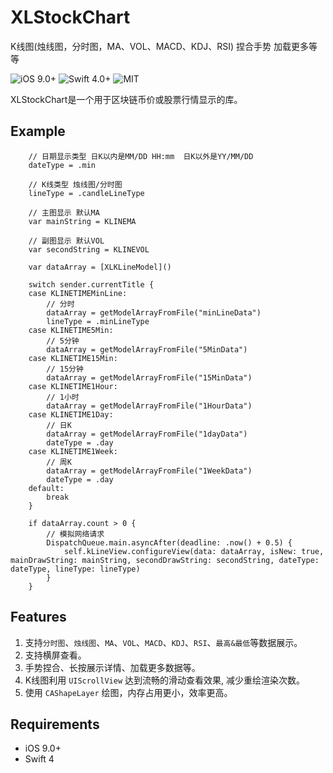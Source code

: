# XLStockChart
K线图(烛线图，分时图，MA、VOL、MACD、KDJ、RSI)  捏合手势 加载更多等等

![iOS 9.0+](https://img.shields.io/badge/iOS-9.0%2B-blue.svg)
![Swift 4.0+](https://img.shields.io/badge/Swift-4.0%2B-orange.svg)
![MIT](https://img.shields.io/github/license/mashape/apistatus.svg)

XLStockChart是一个用于区块链币价或股票行情显示的库。

## Example
		// 日期显示类型 日K以内是MM/DD HH:mm  日K以外是YY/MM/DD
        dateType = .min
        
        // K线类型 烛线图/分时图
        lineType = .candleLineType
        
        // 主图显示 默认MA
        var mainString = KLINEMA
        
        // 副图显示 默认VOL
        var secondString = KLINEVOL
        
        var dataArray = [XLKLineModel]()
        
        switch sender.currentTitle {
        case KLINETIMEMinLine:
            // 分时
            dataArray = getModelArrayFromFile("minLineData")
            lineType = .minLineType
        case KLINETIME5Min:
            // 5分钟
            dataArray = getModelArrayFromFile("5MinData")
        case KLINETIME15Min:
            // 15分钟
            dataArray = getModelArrayFromFile("15MinData")
        case KLINETIME1Hour:
            // 1小时
            dataArray = getModelArrayFromFile("1HourData")
        case KLINETIME1Day:
            // 日K
            dataArray = getModelArrayFromFile("1dayData")
            dateType = .day
        case KLINETIME1Week:
            // 周K
            dataArray = getModelArrayFromFile("1WeekData")
            dateType = .day
        default:
            break
        }
        
        if dataArray.count > 0 {
            // 模拟网络请求
            DispatchQueue.main.asyncAfter(deadline: .now() + 0.5) {
                self.kLineView.configureView(data: dataArray, isNew: true, mainDrawString: mainString, secondDrawString: secondString, dateType: dateType, lineType: lineType)
            }
        }
        
    
## Features
1. 支持`分时图`、`烛线图`、`MA`、`VOL`、`MACD`、`KDJ`、`RSI`、`最高&最低`等数据展示。
2. 支持横屏查看。
3. 手势捏合、长按展示详情、加载更多数据等。
4. K线图利用 `UIScrollView` 达到流畅的滑动查看效果, 减少重绘渲染次数。
5. 使用 `CAShapeLayer` 绘图，内存占用更小，效率更高。

## Requirements

- iOS 9.0+
- Swift 4